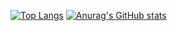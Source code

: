 [![Top Langs](https://github-readme-stats.vercel.app/api/top-langs/?username=TatoBig)](https://github.com/anuraghazra/github-readme-stats)
[![Anurag's GitHub stats](https://github-readme-stats.vercel.app/api?username=TatoBig)](https://github.com/anuraghazra/github-readme-stats)
